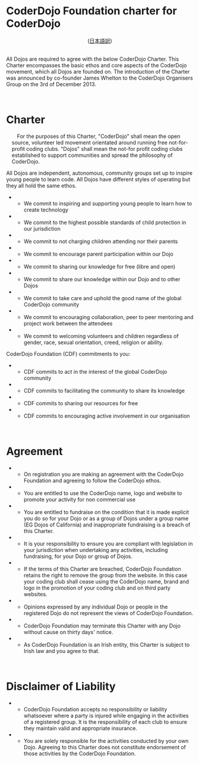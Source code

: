 # CoderDojo Foundation charter for CoderDojo
<center>(<a href="charter">日本語訳</a>)</center>
<br/>

All Dojos are required to agree with the below CoderDojo Charter. This Charter encompasses the basic ethos and core aspects of the CoderDojo movement, which all Dojos are founded on. The introduction of the Charter was announced by co-founder James Whelton to the CoderDojo Organisers Group on the 3rd of December 2013.

<br/>

# Charter

<p style='counter-increment: keiyaku-paragraph; text-indent: 1em; padding-left: 1pm; margin-left: 15px;'>
For the purposes of this Charter, "CoderDojo" shall mean the open source, volunteer led movement orientated around running free not-for-profit coding clubs. "Dojos" shall mean the not-for profit coding clubs established to support communities and spread the philosophy of CoderDojo.
</p>

All Dojos are independent, autonomous, community groups set up to inspire young people to learn code. All Dojos have different styles of operating but they all hold the same ethos.

- - We commit to inspiring and supporting young people to learn how to create technology
- - We commit to the highest possible standards of child protection in our jurisdiction
- - We commit to not charging children attending nor their parents
- - We commit to encourage parent participation within our Dojo
- - We commit to sharing our knowledge for free (libre and open)
- - We commit to share our knowledge within our Dojo and to other Dojos
- - We commit to take care and uphold the good name of the global CoderDojo community
- - We commit to encouraging collaboration, peer to peer mentoring and project work between the attendees
- - We commit to welcoming volunteers and children regardless of gender, race, sexual orientation, creed, religion or ability.

CoderDojo Foundation (CDF) commitments to you:

- - CDF commits to act in the interest of the global CoderDojo community
- - CDF commits to facilitating the community to share its knowledge
- - CDF commits to sharing our resources for free
- - CDF commits to encouraging active involvement in our organisation
<br/>

# Agreement

- - On registration you are making an agreement with the CoderDojo Foundation and agreeing to follow the CoderDojo ethos.
- - You are entitled to use the CoderDojo name, logo and website to promote your activity for non commercial use
- - You are entitled to fundraise on the condition that it is made explicit you do so for your Dojo or as a group of Dojos under a group name (EG Dojos of California) and inappropriate fundraising is a breach of this Charter.
- - It is your responsibility to ensure you are compliant with legislation in your jurisdiction when undertaking any activities, including fundraising, for your Dojo or group of Dojos.
- - If the terms of this Charter are breached, CoderDojo Foundation retains the right to remove the group from the website. In this case your coding club shall cease using the CoderDojo name, brand and logo in the promotion of your coding club and on third party websites.
- - Opinions expressed by any individual Dojo or people in the registered Dojo do not represent the views of CoderDojo Foundation.
- - CoderDojo Foundation may terminate this Charter with any Dojo without cause on thirty days' notice.
- - As CoderDojo Foundation is an Irish entity, this Charter is subject to Irish law and you agree to that.

<br/>

# Disclaimer of Liability

- - CoderDojo Foundation accepts no responsibility or liability whatsoever where a party is injured while engaging in the activities of a registered group. It is the responsibility of each club to ensure they maintain valid and appropriate insurance.
- - You are solely responsible for the activities conducted by your own Dojo. Agreeing to this Charter does not constitute endorsement of those activities by the CoderDojo Foundation.
